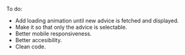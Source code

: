 To do:
- Add loading animation until new advice is fetched and displayed.
- Make it so that only the advice is selectable.
- Better mobile responsiveness.
- Better accesibility.
- Clean code.
